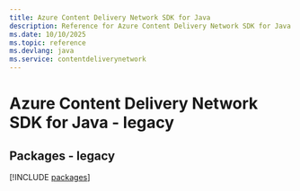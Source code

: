 ```yaml
---
title: Azure Content Delivery Network SDK for Java
description: Reference for Azure Content Delivery Network SDK for Java
ms.date: 10/10/2025
ms.topic: reference
ms.devlang: java
ms.service: contentdeliverynetwork
---
```

# Azure Content Delivery Network SDK for Java - legacy
## Packages - legacy
[!INCLUDE [packages](content-delivery-network-index.md)]